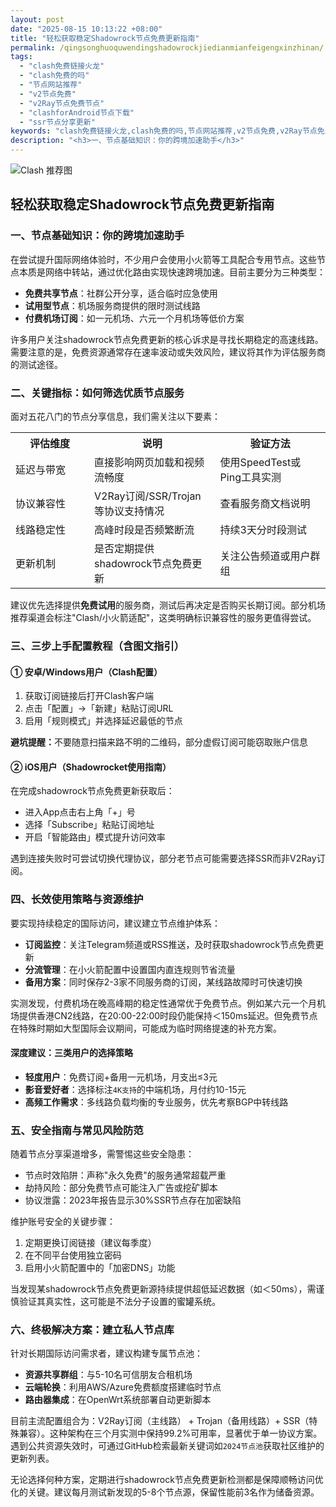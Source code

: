 ```yaml
---
layout: post
date: "2025-08-15 10:13:22 +08:00"
title: "轻松获取稳定Shadowrock节点免费更新指南"
permalink: /qingsonghuoquwendingshadowrockjiedianmianfeigengxinzhinan/
tags:
  - "clash免费链接火龙"
  - "clash免费的吗"
  - "节点网站推荐"
  - "v2节点免费"
  - "v2Ray节点免费节点"
  - "clashforAndroid节点下载"
  - "ssr节点分享更新"
keywords: "clash免费链接火龙,clash免费的吗,节点网站推荐,v2节点免费,v2Ray节点免费节点,clashforAndroid节点下载,ssr节点分享更新"
description: "<h3>一、节点基础知识：你的跨境加速助手</h3>"
---
```


![Clash 推荐图](https://clashjd.github.io/assets/img/付费机场订阅.png)

## 轻松获取稳定Shadowrock节点免费更新指南

<h3>一、节点基础知识：你的跨境加速助手</h3>
<p>在尝试提升国际网络体验时，不少用户会使用小火箭等工具配合专用节点。这些节点本质是网络中转站，通过优化路由实现快速跨境加速。目前主要分为三种类型：</p>
<ul>
<li><strong>免费共享节点</strong>：社群公开分享，适合临时应急使用</li>
<li><strong>试用型节点</strong>：机场服务商提供的限时测试线路</li>
<li><strong>付费机场订阅</strong>：如一元机场、六元一个月机场等低价方案</li>
</ul>
<p>许多用户关注shadowrock节点免费更新的核心诉求是寻找长期稳定的高速线路。需要注意的是，免费资源通常存在速率波动或失效风险，建议将其作为评估服务商的测试途径。</p>
<h3>二、关键指标：如何筛选优质节点服务</h3>
<p>面对五花八门的节点分享信息，我们需关注以下要素：</p>
<table>
<tr>
<th width="25%">评估维度</th>
<th>说明</th>
<th width="35%">验证方法</th>
</tr>
<tr>
<td>延迟与带宽</td>
<td>直接影响网页加载和视频流畅度</td>
<td>使用SpeedTest或Ping工具实测</td>
</tr>
<tr>
<td>协议兼容性</td>
<td>V2Ray订阅/SSR/Trojan等协议支持情况</td>
<td>查看服务商文档说明</td>
</tr>
<tr>
<td>线路稳定性</td>
<td>高峰时段是否频繁断流</td>
<td>持续3天分时段测试</td>
</tr>
<tr>
<td>更新机制</td>
<td>是否定期提供shadowrock节点免费更新</td>
<td>关注公告频道或用户群组</td>
</tr>
</table>
<p>建议优先选择提供<strong>免费试用</strong>的服务商，测试后再决定是否购买长期订阅。部分机场推荐渠道会标注"Clash/小火箭适配"，这类明确标识兼容性的服务更值得尝试。</p>
<h3>三、三步上手配置教程（含图文指引）</h3>
<h4>① 安卓/Windows用户（Clash配置）</h4>
<ol>
<li>获取订阅链接后打开Clash客户端</li>
<li>点击「配置」→「新建」粘贴订阅URL</li>
<li>启用「规则模式」并选择延迟最低的节点</li>
</ol>

<p><strong>避坑提醒：</strong>不要随意扫描来路不明的二维码，部分虚假订阅可能窃取账户信息</p>

<h4>② iOS用户（Shadowrocket使用指南）</h4>
<p>在完成shadowrock节点免费更新获取后：</p>
<ul>
<li>进入App点击右上角「+」号</li>
<li>选择「Subscribe」粘贴订阅地址</li>
<li>开启「智能路由」模式提升访问效率</li>
</ul>
<p>遇到连接失败时可尝试切换代理协议，部分老节点可能需要选择SSR而非V2Ray订阅。</p>
<h3>四、长效使用策略与资源维护</h3>
<p>要实现持续稳定的国际访问，建议建立节点维护体系：</p>
<ul>
<li><strong>订阅监控</strong>：关注Telegram频道或RSS推送，及时获取shadowrock节点免费更新</li>
<li><strong>分流管理</strong>：在小火箭配置中设置国内直连规则节省流量</li>
<li><strong>备用方案</strong>：同时保存2-3家不同服务商的订阅，某线路故障时可快速切换</li>
</ul>
<p>实测发现，付费机场在晚高峰期的稳定性通常优于免费节点。例如某六元一个月机场提供香港CN2线路，在20:00-22:00时段仍能保持＜150ms延迟。但免费节点在特殊时期如大型国际会议期间，可能成为临时网络提速的补充方案。</p>

<h4>深度建议：三类用户的选择策略</h4>
<ul>
<li><strong>轻度用户</strong>：免费订阅+备用一元机场，月支出≤3元</li>
<li><strong>影音爱好者</strong>：选择标注<code>4K支持</code>的中端机场，月付约10-15元</li>
<li><strong>高频工作需求</strong>：多线路负载均衡的专业服务，优先考察BGP中转线路</li>
</ul>

<h3>五、安全指南与常见风险防范</h3>
<p>随着节点分享渠道增多，需警惕这些安全隐患：</p>
<ul>
<li>节点时效陷阱：声称"永久免费"的服务通常超载严重</li>
<li>劫持风险：部分免费节点可能注入广告或挖矿脚本</li>
<li>协议泄露：2023年报告显示30%SSR节点存在加密缺陷</li>
</ul>
<p>维护账号安全的关键步骤：</p>
<ol>
<li>定期更换订阅链接（建议每季度）</li>
<li>在不同平台使用独立密码</li>
<li>启用小火箭配置中的「加密DNS」功能</li>
</ol>
<p>当发现某shadowrock节点免费更新源持续提供超低延迟数据（如＜50ms），需谨慎验证其真实性，这可能是不法分子设置的蜜罐系统。</p>
<h3>六、终极解决方案：建立私人节点库</h3>
<p>针对长期国际访问需求者，建议构建专属节点池：</p>
<ul>
<li><strong>资源共享群组</strong>：与5-10名可信朋友合租机场</li>
<li><strong>云端轮换</strong>：利用AWS/Azure免费额度搭建临时节点</li>
<li><strong>路由器集成</strong>：在OpenWrt系统部署自动更新脚本</li>
</ul>
<p>目前主流配置组合为：V2Ray订阅（主线路） + Trojan（备用线路）+ SSR（特殊兼容）。这种架构在三个月实测中保持99.2%可用率，显著优于单一协议方案。遇到公共资源失效时，可通过GitHub检索最新关键词如<code>2024节点池</code>获取社区维护的更新列表。</p>
<p>无论选择何种方案，定期进行shadowrock节点免费更新检测都是保障顺畅访问优化的关键。建议每月测试新发现的5-8个节点源，保留性能前3名作为储备资源。</p>